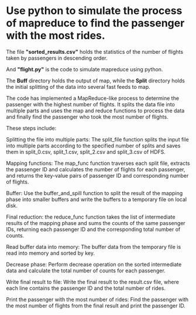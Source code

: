 # Use python to simulate the process of mapreduce to find the passenger with the most rides.

The file **"sorted_results.csv"** holds the statistics of the number of flights taken by passengers in descending order.

And **"flight.py"** is the code to simulate mapreduce using python.

The **Buff** directory holds the output of map, while the **Split** directory holds the initial splitting of the data into several fast feeds to map.

The code has implemented a MapReduce-like process to determine the passenger with the highest number of flights. It splits the data file into multiple parts and uses the map and reduce functions to process the data and finally find the passenger who took the most number of flights.

These steps include:

Splitting the file into multiple parts: The split_file function splits the input file into multiple parts according to the specified number of splits and saves them in split_0.csv, split_1.csv, split_2.csv and split_3.csv of HDFS.

Mapping functions: The map_func function traverses each split file, extracts the passenger ID and calculates the number of flights for each passenger, and returns the key-value pairs of passenger ID and corresponding number of flights.

Buffer: Use the buffer_and_spill function to split the result of the mapping phase into smaller buffers and write the buffers to a temporary file on local disk.

Final reduction: the reduce_func function takes the list of intermediate results of the mapping phase and sums the counts of the same passenger IDs, returning each passenger ID and the corresponding total number of counts.

Read buffer data into memory: The buffer data from the temporary file is read into memory and sorted by key.

Decrease phase: Perform decrease operation on the sorted intermediate data and calculate the total number of counts for each passenger.

Write final result to file: Write the final result to the result.csv file, where each line contains the passenger ID and the total number of rides.

Print the passenger with the most number of rides: Find the passenger with the most number of flights from the final result and print the passenger ID.
